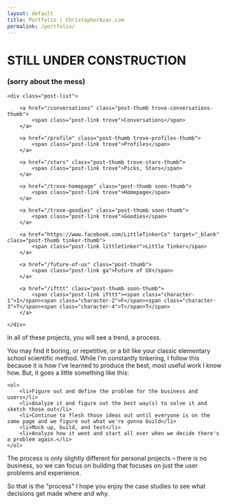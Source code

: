 ```yaml
---
layout: default
title: Portfolio | ChristopherAzar.com
permalink: /portfolio/
---
```


<h1 class="mess">STILL UNDER CONSTRUCTION </h1>
<h3 class="mess">(sorry about the mess)</h3>

<div class="portfolio-index-content">

    <div class="post-list">

        <a href="/conversations" class="post-thumb trove-conversations-thumb">
            <span class="post-link trove">Conversations</span>
        </a>

        <a href="/profile" class="post-thumb trove-profiles-thumb">
            <span class="post-link trove">Profiles</span>
        </a>

        <a href="/stars" class="post-thumb trove-stars-thumb">
            <span class="post-link trove">Picks, Stars</span>
        </a>

        <a href="/trove-homepage" class="post-thumb soon-thumb">
            <span class="post-link trove">Homepage</span>
        </a>

        <a href="/trove-goodies" class="post-thumb soon-thumb">
            <span class="post-link trove">Goodies</span>
        </a>

        <a href="https://www.facebook.com/LittleTinkerCo" target="_blank" class="post-thumb tinker-thumb">
            <span class="post-link littletinker">Little Tinker</span>
        </a>

        <a href="/future-of-ux" class="post-thumb">
            <span class="post-link ga">Future of UX</span>
        </a>

        <a href="/ifttt" class="post-thumb soon-thumb">
            <span class="post-link ifttt"><span class="character-1">I</span><span class="character-2">F</span><span class="character-3">T</span><span class="character-4">T</span>T</span>
        </a>

    </div>

<p>In all of these projects, you will see a trend, a process.</p>

<p>You may find it boring, or repetitive, or a bit like your classic elementary school scientific method. While I'm constantly tinkering, I follow this because it is how I've learned to produce the best, most useful work I know how. But, it goes a little something like this:</p>

    <ol>
        <li>Figure out and define the problem for the business and users</li>
        <li>Analyze it and figure out the best way(s) to solve it and sketch those out</li>
        <li>Continue to flesh those ideas out until everyone is on the same page and we figure out what we're gonna build</li>
        <li>Mock up, build, and test</li>
        <li>Analyze how it went and start all over when we decide there's a problem again.</li>
    </ol>

<p>The process is only slightly different for personal projects – there is no business, so we can focus on building that focuses on just the user problems and experience.</p>

<p>So that is the "process" I hope you enjoy the case studies to see what decisions get made where and why.</p>

</div>
